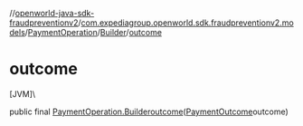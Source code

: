 //[openworld-java-sdk-fraudpreventionv2](../../../../index.md)/[com.expediagroup.openworld.sdk.fraudpreventionv2.models](../../index.md)/[PaymentOperation](../index.md)/[Builder](index.md)/[outcome](outcome.md)

# outcome

[JVM]\

public final [PaymentOperation.Builder](index.md)[outcome](outcome.md)([PaymentOutcome](../../-payment-outcome/index.md)outcome)
